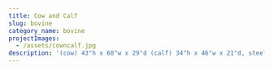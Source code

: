 ```yaml
---
title: Cow and Calf
slug: bovine
category_name: bovine
projectImages:
  - /assets/cowncalf.jpg
description: '(cow) 43"h x 68"w x 29"d (calf) 34"h x 46"w x 21"d, steel and stone'
---
```


